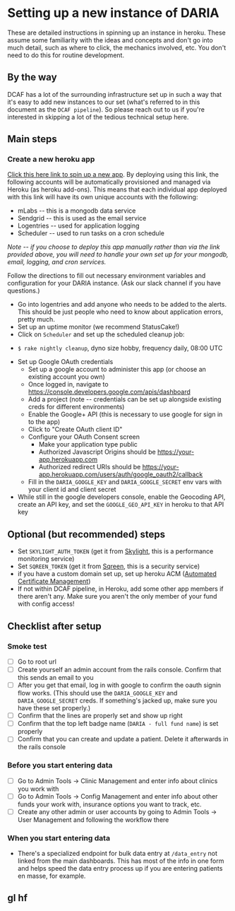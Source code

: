 # Setting up a new instance of DARIA

These are detailed instructions in spinning up an instance in heroku. These assume some familiarity with the ideas and concepts and don't go into much detail, such as where to click, the mechanics involved, etc. You don't need to do this for routine development.

## By the way

DCAF has a lot of the surrounding infrastructure set up in such a way that it's easy to add new instances to our set (what's referred to in this document as the `DCAF pipeline`). So please reach out to us if you're interested in skipping a lot of the tedious technical setup here.

## Main steps

### Create a new heroku app

[Click this here link to spin up a new app](https://heroku.com/deploy?template=https://github.com/DCAFEngineering/dcaf_case_management). By deploying using this link, the following accounts will be automatically provisioned and managed via Heroku (as heroku add-ons). This means that each individual app deployed with this link will have its own unique accounts with the following:

* mLabs -- this is a mongodb data service
* Sendgrid -- this is used as the email service
* Logentries -- used for application logging
* Scheduler -- used to run tasks on a cron schedule

*Note -- if you choose to deploy this app manually rather than via the link provided above, you will need to handle your own set up for your mongodb, email, logging, and cron services.*

Follow the directions to fill out necessary environment variables and configuration for your DARIA instance. (Ask our slack channel if you have questions.)

* Go into logentries and add anyone who needs to be added to the alerts. This should be just people who need to know about application errors, pretty much.
* Set up an uptime monitor (we recommend StatusCake!)
* Click on `Scheduler` and set up the scheduled cleanup job:
- `$ rake nightly cleanup`, dyno size hobby, frequency daily, 08:00 UTC
* Set up Google OAuth credentials
  * Set up a google account to administer this app (or choose an existing account you own)
  * Once logged in, navigate to https://console.developers.google.com/apis/dashboard
  * Add a project (note -- credentials can be set up alongside existing creds for different environments)
  * Enable the Google+ API (this is necessary to use google for sign in to the app)
  * Click to "Create OAuth client ID"
  * Configure your OAuth Consent screen
    * Make your application type public
    * Authorized Javascript Origins should be https://your-app.herokuapp.com 
    * Authorized redirect URIs should be https://your-app.herokuapp.com/users/auth/google_oauth2/callback
  * Fill in the `DARIA_GOOGLE_KEY` and `DARIA_GOOGLE_SECRET` env vars with your client id and client secret
* While still in the google developers console, enable the Geocoding API, create an API key, and set the `GOOGLE_GEO_API_KEY` in heroku to that API key

## Optional (but recommended) steps

* Set `SKYLIGHT_AUTH_TOKEN` (get it from [Skylight](https://www.skylight.io/), this is a performance monitoring service)
* Set `SQREEN_TOKEN` (get it from [Sqreen](https://www.sqreen.io/), this is a security service)
* if you have a custom domain set up, set up heroku ACM ([Automated Certificate Management](https://devcenter.heroku.com/articles/automated-certificate-management))
* If not within DCAF pipeline, in Heroku, add some other app members if there aren't any. Make sure you aren't the only member of your fund with config access!

## Checklist after setup

### Smoke test

- [ ] Go to root url
- [ ] Create yourself an admin account from the rails console. Confirm that this sends an email to you
- [ ] After you get that email, log in with google to confirm the oauth signin flow works. (This should use the `DARIA_GOOGLE_KEY` and `DARIA_GOOGLE_SECRET` creds. If something's jacked up, make sure you have these set properly.)
- [ ] Confirm that the lines are properly set and show up right
- [ ] Confirm that the top left badge name (`DARIA - full fund name`) is set properly
- [ ] Confirm that you can create and update a patient. Delete it afterwards in the rails console

### Before you start entering data

- [ ] Go to Admin Tools -> Clinic Management and enter info about clinics you work with
- [ ] Go to Admin Tools -> Config Management and enter info about other funds your work with, insurance options you want to track, etc.
- [ ] Create any other admin or user accounts by going to Admin Tools -> User Management and following the workflow there

### When you start entering data

* There's a specialized endpoint for bulk data entry at `/data_entry` not linked from the main dashboards. This has most of the info in one form and helps speed the data entry process up if you are entering patients en masse, for example.

## gl hf
